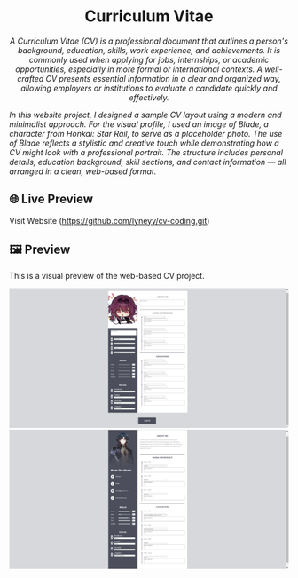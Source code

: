 <h1 align="center">Curriculum Vitae</h1>

<p align="center">
  <em> A Curriculum Vitae (CV) is a professional document that outlines a person's background, education, skills, work experience, and achievements. It is commonly used when applying for jobs, internships, or academic opportunities, especially in more formal or international contexts. A well-crafted CV presents essential information in a clear and organized way, allowing employers or institutions to evaluate a candidate quickly and effectively.

In this website project, I designed a sample CV layout using a modern and minimalist approach. For the visual profile, I used an image of Blade, a character from Honkai: Star Rail, to serve as a placeholder photo. The use of Blade reflects a stylistic and creative touch while demonstrating how a CV might look with a professional portrait. The structure includes personal details, education background, skill sections, and contact information — all arranged in a clean, web-based format.
</em>
</p>

## 🌐 Live Preview
Visit Website (https://github.com/lyneyy/cv-coding.git)

## 🖼️ Preview
<p>
This is a visual preview of the web-based CV project.
</p>

![Website Preview](./blank.png)
![Website Preview](./fill.png)
